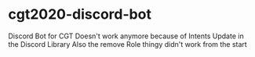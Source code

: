 # cgt2020-discord-bot
Discord Bot for CGT
Doesn't work anymore because of Intents Update in the Discord Library
Also the remove Role thingy didn't work from the start
